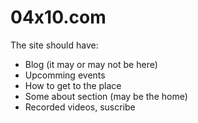 04x10.com
=========

The site should have:

- Blog (it may or may not be here)
- Upcomming events
- How to get to the place
- Some about section (may be the home)
- Recorded videos, suscribe
